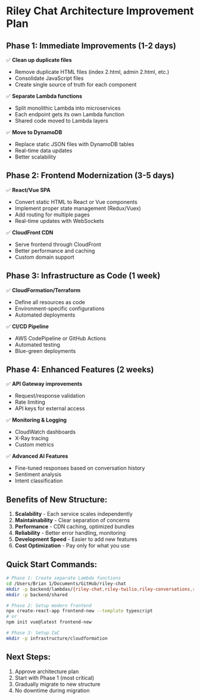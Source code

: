 # Riley Chat Architecture Improvement Plan

## Phase 1: Immediate Improvements (1-2 days)
✅ **Clean up duplicate files**
- Remove duplicate HTML files (index 2.html, admin 2.html, etc.)
- Consolidate JavaScript files
- Create single source of truth for each component

✅ **Separate Lambda functions**
- Split monolithic Lambda into microservices
- Each endpoint gets its own Lambda function
- Shared code moved to Lambda layers

✅ **Move to DynamoDB**
- Replace static JSON files with DynamoDB tables
- Real-time data updates
- Better scalability

## Phase 2: Frontend Modernization (3-5 days)
✅ **React/Vue SPA**
- Convert static HTML to React or Vue components
- Implement proper state management (Redux/Vuex)
- Add routing for multiple pages
- Real-time updates with WebSockets

✅ **CloudFront CDN**
- Serve frontend through CloudFront
- Better performance and caching
- Custom domain support

## Phase 3: Infrastructure as Code (1 week)
✅ **CloudFormation/Terraform**
- Define all resources as code
- Environment-specific configurations
- Automated deployments

✅ **CI/CD Pipeline**
- AWS CodePipeline or GitHub Actions
- Automated testing
- Blue-green deployments

## Phase 4: Enhanced Features (2 weeks)
✅ **API Gateway improvements**
- Request/response validation
- Rate limiting
- API keys for external access

✅ **Monitoring & Logging**
- CloudWatch dashboards
- X-Ray tracing
- Custom metrics

✅ **Advanced AI Features**
- Fine-tuned responses based on conversation history
- Sentiment analysis
- Intent classification

## Benefits of New Structure:
1. **Scalability** - Each service scales independently
2. **Maintainability** - Clear separation of concerns
3. **Performance** - CDN caching, optimized bundles
4. **Reliability** - Better error handling, monitoring
5. **Development Speed** - Easier to add new features
6. **Cost Optimization** - Pay only for what you use

## Quick Start Commands:
```bash
# Phase 1: Create separate Lambda functions
cd /Users/Brian 1/Documents/GitHub/riley-chat
mkdir -p backend/lambdas/{riley-chat,riley-twilio,riley-conversations,riley-lsa}
mkdir -p backend/shared

# Phase 2: Setup modern frontend
npx create-react-app frontend-new --template typescript
# or
npm init vue@latest frontend-new

# Phase 3: Setup IaC
mkdir -p infrastructure/cloudformation
```

## Next Steps:
1. Approve architecture plan
2. Start with Phase 1 (most critical)
3. Gradually migrate to new structure
4. No downtime during migration